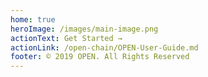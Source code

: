 ```yaml
---
home: true
heroImage: /images/main-image.png
actionText: Get Started →
actionLink: /open-chain/OPEN-User-Guide.md
footer: © 2019 OPEN. All Rights Reserved
---
```


